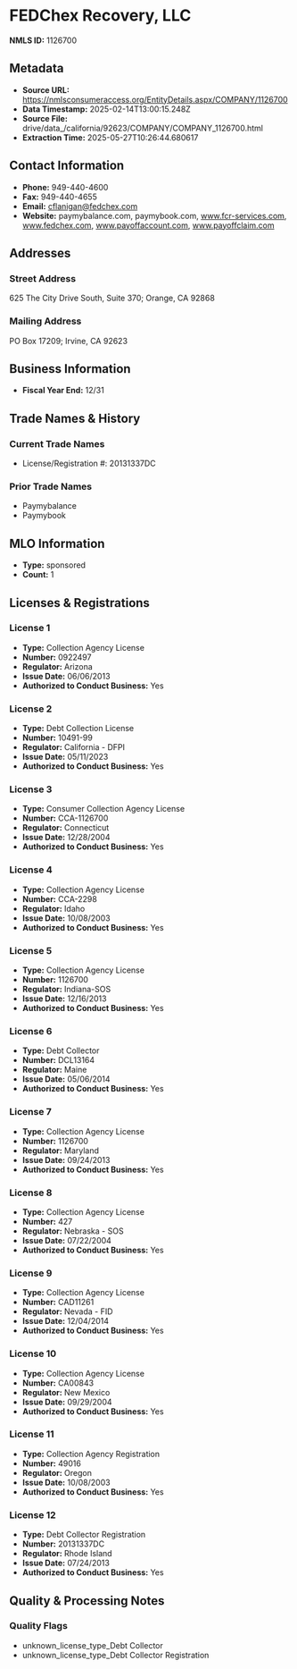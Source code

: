 # FEDChex Recovery, LLC

**NMLS ID:** 1126700

## Metadata
- **Source URL:** https://nmlsconsumeraccess.org/EntityDetails.aspx/COMPANY/1126700
- **Data Timestamp:** 2025-02-14T13:00:15.248Z
- **Source File:** drive/data_/california/92623/COMPANY/COMPANY_1126700.html
- **Extraction Time:** 2025-05-27T10:26:44.680617

## Contact Information
- **Phone:** 949-440-4600
- **Fax:** 949-440-4655
- **Email:** cflanigan@fedchex.com
- **Website:** paymybalance.com, paymybook.com, www.fcr-services.com, www.fedchex.com, www.payoffaccount.com, www.payoffclaim.com

## Addresses
### Street Address
625 The City Drive South, Suite 370; Orange, CA 92868

### Mailing Address
PO Box 17209; Irvine, CA 92623

## Business Information
- **Fiscal Year End:** 12/31

## Trade Names & History
### Current Trade Names
- License/Registration #: 20131337DC

### Prior Trade Names
- Paymybalance
- Paymybook

## MLO Information
- **Type:** sponsored
- **Count:** 1

## Licenses & Registrations

### License 1
- **Type:** Collection Agency License
- **Number:** 0922497
- **Regulator:** Arizona
- **Issue Date:** 06/06/2013
- **Authorized to Conduct Business:** Yes

### License 2
- **Type:** Debt Collection License
- **Number:** 10491-99
- **Regulator:** California - DFPI
- **Issue Date:** 05/11/2023
- **Authorized to Conduct Business:** Yes

### License 3
- **Type:** Consumer Collection Agency License
- **Number:** CCA-1126700
- **Regulator:** Connecticut
- **Issue Date:** 12/28/2004
- **Authorized to Conduct Business:** Yes

### License 4
- **Type:** Collection Agency License
- **Number:** CCA-2298
- **Regulator:** Idaho
- **Issue Date:** 10/08/2003
- **Authorized to Conduct Business:** Yes

### License 5
- **Type:** Collection Agency License
- **Number:** 1126700
- **Regulator:** Indiana-SOS
- **Issue Date:** 12/16/2013
- **Authorized to Conduct Business:** Yes

### License 6
- **Type:** Debt Collector
- **Number:** DCL13164
- **Regulator:** Maine
- **Issue Date:** 05/06/2014
- **Authorized to Conduct Business:** Yes

### License 7
- **Type:** Collection Agency License
- **Number:** 1126700
- **Regulator:** Maryland
- **Issue Date:** 09/24/2013
- **Authorized to Conduct Business:** Yes

### License 8
- **Type:** Collection Agency License
- **Number:** 427
- **Regulator:** Nebraska - SOS
- **Issue Date:** 07/22/2004
- **Authorized to Conduct Business:** Yes

### License 9
- **Type:** Collection Agency License
- **Number:** CAD11261
- **Regulator:** Nevada - FID
- **Issue Date:** 12/04/2014
- **Authorized to Conduct Business:** Yes

### License 10
- **Type:** Collection Agency License
- **Number:** CA00843
- **Regulator:** New Mexico
- **Issue Date:** 09/29/2004
- **Authorized to Conduct Business:** Yes

### License 11
- **Type:** Collection Agency Registration
- **Number:** 49016
- **Regulator:** Oregon
- **Issue Date:** 10/08/2003
- **Authorized to Conduct Business:** Yes

### License 12
- **Type:** Debt Collector Registration
- **Number:** 20131337DC
- **Regulator:** Rhode Island
- **Issue Date:** 07/24/2013
- **Authorized to Conduct Business:** Yes

## Quality & Processing Notes
### Quality Flags
- unknown_license_type_Debt Collector
- unknown_license_type_Debt Collector Registration
